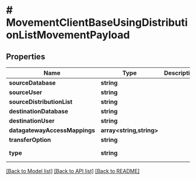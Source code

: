 # # MovementClientBaseUsingDistributionListMovementPayload

## Properties

Name | Type | Description | Notes
------------ | ------------- | ------------- | -------------
**sourceDatabase** | **string** |  |
**sourceUser** | **string** |  |
**sourceDistributionList** | **string** |  | [optional]
**destinationDatabase** | **string** |  |
**destinationUser** | **string** |  |
**datagatewayAccessMappings** | **array<string,string>** |  | [optional]
**transferOption** | **string** |  |
**type** | **string** |  | [default to 'CLIENTBASE_USING_DISTLIST']

[[Back to Model list]](../../README.md#models) [[Back to API list]](../../README.md#endpoints) [[Back to README]](../../README.md)
